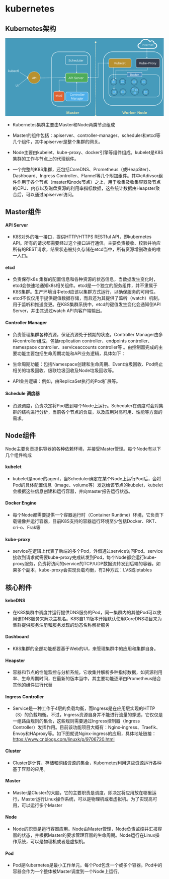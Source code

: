 # kubernetes
## Kubernetes架构

![imges](https://github.com/cuiziwenn/imgesfile/blob/master/K8S%E6%9E%B6%E6%9E%84%E5%9B%BE.png)

* Kubernetes集群主要由Master和Node两类节点组成

* Master的组件包括：apiserver、controller-manager、scheduler和etcd等几个组件，其中apiserver是整个集群的网关。

* Node主要由kubelet、kube-proxy、docker引擎等组件组成。kubelet是K8S集群的工作与节点上的代理组件。

* 一个完整的K8S集群，还包括CoreDNS、Prometheus（或HeapSter）、Dashboard、Ingress Controller、Flannel等几个附加组件。其中cAdivsor组件作用于各个节点（master和node节点）之上，用于收集及收集容器及节点的CPU、内存以及磁盘资源的利用率指标数据，这些统计数据由Heapster聚合后，可以通过apiserver访问。

## Master组件
 
#### API Server
* K8S对外的唯一接口，提供HTTP/HTTPS RESTful API，即kubernetes API。所有的请求都需要经过这个接口进行通信。主要负责接收、校验并响应所有的REST请求，结果状态被持久存储在etcd当中，所有资源增删改查的唯一入口。

#### etcd
* 负责保存k8s 集群的配置信息和各种资源的状态信息，当数据发生变化时，etcd会快速地通知k8s相关组件。etcd是一个独立的服务组件，并不隶属于K8S集群。生产环境当中etcd应该以集群方式运行，以确保服务的可用性。  
* etcd不仅仅用于提供键值数据存储，而且还为其提供了监听（watch）机制，用于监听和推送变更。在K8S集群系统中，etcd的键值发生变化会通知倒API Server，并由其通过watch API向客户端输出。  
#### Controller Manager  
* 负责管理集群各种资源，保证资源处于预期的状态。Controller Manager由多种controller组成，包括replication controller、endpoints controller、namespace controller、serviceaccounts controller等 。由控制器完成的主要功能主要包括生命周期功能和API业务逻辑，具体如下：

* 生命周期功能：包括Namespace创建和生命周期、Event垃圾回收、Pod终止相关的垃圾回收、级联垃圾回收及Node垃圾回收等。

* API业务逻辑：例如，由ReplicaSet执行的Pod扩展等。
#### Schedule 调度器
* 资源调度，负责决定将Pod放到哪个Node上运行。Scheduler在调度时会对集群的结构进行分析，当前各个节点的负载，以及应用对高可用、性能等方面的需求。
## Node组件
Node主要负责提供容器的各种依赖环境，并接受Master管理。每个Node有以下几个组件构成
#### kubelet
* kubelet是node的agent，当Scheduler确定在某个Node上运行Pod后，会将Pod的具体配置信息（image、volume等）发送给该节点的kubelet，kubelet会根据这些信息创建和运行容器，并向master报告运行状态。
#### Docker Engine
* 每个Node都需要提供一个容器运行时（Container Runtime）环境，它负责下载镜像并运行容器，目前K8S支持的容器运行环境至少包括Docker、RKT、cri-o、Frak等
#### kube-proxy
* service在逻辑上代表了后端的多个Pod，外借通过service访问Pod。service接收到请求就需要kube-proxy完成转发到Pod，每个Node都会运行kube-proxy服务，负责将访问的service的TCP/UDP数据流转发到后端的容器，如果多个副本，kube-proxy会实现负载均衡，有2种方式：LVS或iptables
## 核心附件
#### kebeDNS
* 在K8S集群中调度并运行提供DNS服务的Pod，同一集群内的其他Pod可以使用该DNS服务来解决主机名。K8S自1.11版本开始默认使用CoreDNS项目来为集群提供服务注册和服务发现的动态名称解析服务
#### Dashboard
* K8S集群的全部功能都要基于Web的UI，来管理集群中的应用和集群自身。
#### Heapster
* 容器和节点的性能监控与分析系统，它收集并解析多种指标数据，如资源利用率、生命周期时间，在最新的版本当中，其主要功能逐渐由Prometheus结合其他的组件进行代替
#### Ingress Controller
* Service是一种工作于4层的负载均衡，而lngress是在应用层实现的HTTP（S）的负载均衡。不过，lngress资源自身并不能进行流量的穿透，它仅仅是一组路由规则的集合，这些规则需要通过lngress控制器（lngress Controller）发挥作用。目前该功能项目大概有：Nginx-ingress、Traefik、Envoy和HAproxy等。如下图就说Nginx-ingress的应用，具体地址链接：https://www.cnblogs.com/linuxk/p/9706720.html
#### Cluster
* Cluster是计算、存储和网络资源的集合，Kubernetes利用这些资源运行各种基于容器的应用。
#### Master
* Master是Cluster的大脑，它的主要职责是调度，即决定将应用放在哪里运行，Master运行Linux操作系统，可以是物理机或者虚拟机。为了实现高可用，可以运行多个Master
#### Node
* Node的职责是运行容器应用。Node由Master管理，Node负责监控并汇报容器的状态，并根据Master的要求管理容器的生命周期。Node运行在Linux操作系统，可以是物理机或者是虚拟机。
#### Pod
* Pod是Kubernetes是最小工作单元。每个Pod包含一个或多个容器。Pod中的容器会作为一个整体被Master调度到一个Node上运行。


